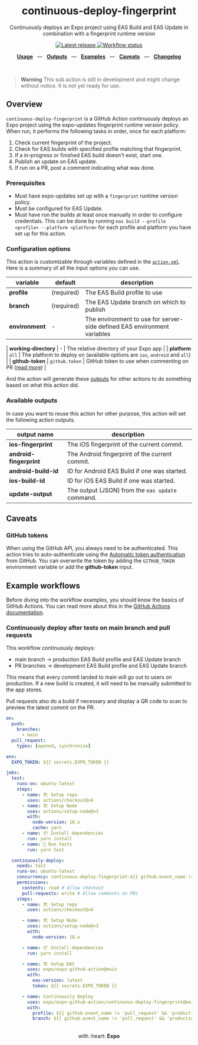 <div align="center">
  <h1>continuous-deploy-fingerprint</h1>
  <p>Continuously deploys an Expo project using EAS Build and EAS Update in combination with a fingerprint runtime version</p>
</div>

<p align="center">
  <a href="https://github.com/expo/expo-github-action/releases" title="Latest release">
    <picture>
      <source media="(prefers-color-scheme: dark)" srcset="https://img.shields.io/github/package-json/v/expo/expo-github-action?style=flat-square&color=0366D6&labelColor=49505A">
      <img alt="Latest release" src="https://img.shields.io/github/package-json/v/expo/expo-github-action?style=flat-square&color=0366D6&labelColor=D1D5DA" />
    </picture>
  </a>
  <a href="https://github.com/expo/expo-github-action/actions" title="Workflow status">
    <picture>
      <source media="(prefers-color-scheme: dark)" srcset="https://img.shields.io/github/actions/workflow/status/expo/expo-github-action/test.yml?branch=main&style=flat-square&labelColor=49505A">
      <img alt="Workflow status" src="https://img.shields.io/github/actions/workflow/status/expo/expo-github-action/test.yml?branch=main&style=flat-square&labelColor=D1D5DA" />
    </picture>
  </a>
</p>

<p align="center">
  <a href="#usage"><b>Usage</b></a>
  &nbsp;&nbsp;&mdash;&nbsp;&nbsp;
  <a href="#available-outputs"><b>Outputs</b></a>
  &nbsp;&nbsp;&mdash;&nbsp;&nbsp;
  <a href="#example-workflows"><b>Examples</b></a>
  &nbsp;&nbsp;&mdash;&nbsp;&nbsp;
  <a href="#caveats"><b>Caveats</b></a>
  &nbsp;&nbsp;&mdash;&nbsp;&nbsp;
  <a href="https://github.com/expo/expo-github-action/blob/main/CHANGELOG.md"><b>Changelog</b></a>
</p>

<br />

> **Warning**
> This sub action is still in development and might change without notice. It is not yet ready for use.

## Overview

`continuous-deploy-fingerprint` is a GitHub Action continuously deploys an Expo project using the expo-updates fingerprint runtime version policy. When run, it performs the following tasks in order, once for each platform:

1. Check current fingerprint of the project.
2. Check for EAS builds with specified profile matching that fingerprint.
3. If a in-progress or finished EAS build doesn't exist, start one.
4. Publish an update on EAS update.
5. If run on a PR, post a comment indicating what was done.

### Prerequisites

- Must have expo-updates set up with a `fingerprint` runtime version policy.
- Must be configured for EAS Update.
- Must have run the builds at least once manually in order to configure credentials. This can be done by running `eas build --profile <profile> --platform <platform>` for each profile and platform you have set up for this action.

### Configuration options

This action is customizable through variables defined in the [`action.yml`](action.yml).
Here is a summary of all the input options you can use.

| variable        | default    | description                                                              |
| --------------- | ---------- | ------------------------------------------------------------------------ |
| **profile**     | (required) | The EAS Build profile to use                                             |
| **branch**      | (required) | The EAS Update branch on which to publish                                |
| **environment** | -          | The environment to use for server-side defined EAS environment variables |

| **working-directory** | - | The relative directory of your Expo app |
| **platform** | `all` | The platform to deploy on (available options are `ios`, `android` and `all`) |
| **github-token** | `github.token` | GitHub token to use when commenting on PR ([read more](#github-tokens)) |

And the action will generate these [outputs](#available-outputs) for other actions to do something based on what this action did.

### Available outputs

In case you want to reuse this action for other purpose, this action will set the following action outputs.

| output name             | description                                      |
| ----------------------- | ------------------------------------------------ |
| **ios-fingerprint**     | The iOS fingerprint of the current commit.       |
| **android-fingerprint** | The Android fingerprint of the current commit.   |
| **android-build-id**    | ID for Android EAS Build if one was started.     |
| **ios-build-id**        | ID for iOS EAS Build if one was started.         |
| **update-output**       | The output (JSON) from the `eas update` command. |

## Caveats

### GitHub tokens

When using the GitHub API, you always need to be authenticated.
This action tries to auto-authenticate using the [Automatic token authentication][link-gha-token] from GitHub.
You can overwrite the token by adding the `GITHUB_TOKEN` environment variable or add the **github-token** input.

## Example workflows

Before diving into the workflow examples, you should know the basics of GitHub Actions.
You can read more about this in the [GitHub Actions documentation][link-actions].

### Continuously deploy after tests on main branch and pull requests

This workflow continuously deploys:

- main branch -> production EAS Build profile and EAS Update branch
- PR branches -> development EAS Build profile and EAS Update branch

This means that every commit landed to main will go out to users on production. If a new build is created, it will need to be manually submitted to the app stores.

Pull requests also do a build if necessary and display a QR code to scan to preview the latest commit on the PR.

```yml
on:
  push:
    branches:
      - main
  pull_request:
    types: [opened, synchronize]

env:
  EXPO_TOKEN: ${{ secrets.EXPO_TOKEN }}

jobs:
  test:
    runs-on: ubuntu-latest
    steps:
      - name: 🏗 Setup repo
        uses: actions/checkout@v4
      - name: 🏗 Setup Node
        uses: actions/setup-node@v3
        with:
          node-version: 18.x
          cache: yarn
      - name: 📦 Install dependencies
        run: yarn install
      - name: 🧪 Run tests
        run: yarn test

  continuously-deploy:
    needs: test
    runs-on: ubuntu-latest
    concurrency: continuous-deploy-fingerprint-${{ github.event_name != 'pull_request' && 'main' || github.run_id }}
    permissions:
      contents: read # Allow checkout
      pull-requests: write # Allow comments on PRs
    steps:
      - name: 🏗 Setup repo
        uses: actions/checkout@v4

      - name: 🏗 Setup Node
        uses: actions/setup-node@v3
        with:
          node-version: 18.x

      - name: 📦 Install dependencies
        run: yarn install

      - name: 🏗 Setup EAS
        uses: expo/expo-github-action@main
        with:
          eas-version: latest
          token: ${{ secrets.EXPO_TOKEN }}

      - name: Continuously Deploy
        uses: expo/expo-github-action/continuous-deploy-fingerprint@main
        with:
          profile: ${{ github.event_name != 'pull_request' && 'production' || 'development' }}
          branch: ${{ github.event_name != 'pull_request' && 'production' || 'development' }}
```

<div align="center">
  <br />
  with :heart:&nbsp;<strong>Expo</strong>
  <br />
</div>

[link-actions]: https://help.github.com/en/categories/automating-your-workflow-with-github-actions
[link-gha-token]: https://docs.github.com/en/actions/security-guides/automatic-token-authentication#permissions-for-the-github_token
